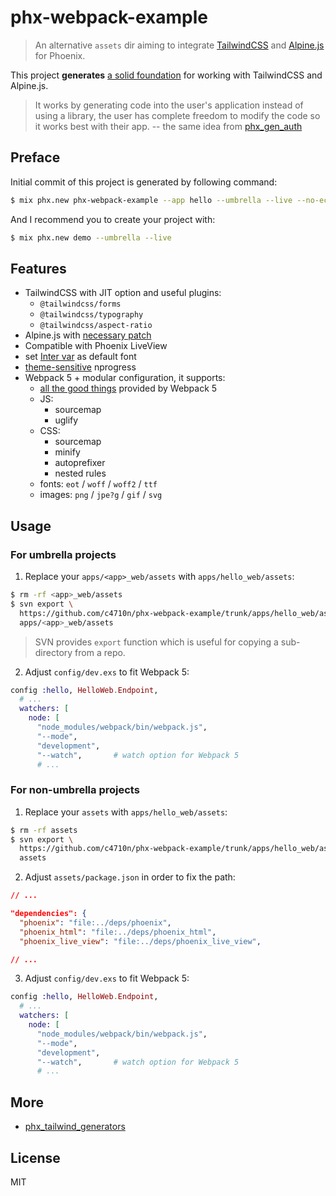 # phx-webpack-example

> An alternative `assets` dir aiming to integrate [TailwindCSS](https://tailwindcss.com/) and [Alpine.js](https://github.com/alpinejs/alpine) for Phoenix.

This project **generates** [a solid foundation](https://github.com/c4710n/phx-webpack-example/tree/master/apps/hello_web/assets) for working with TailwindCSS and Alpine.js.

> It works by generating code into the user's application instead of using a library, the user has complete freedom to modify the code so it works best with their app.
> -- the same idea from [phx_gen_auth](https://github.com/aaronrenner/phx_gen_auth)

## Preface

Initial commit of this project is generated by following command:

```sh
$ mix phx.new phx-webpack-example --app hello --umbrella --live --no-ecto
```

And I recommend you to create your project with:

```sh
$ mix phx.new demo --umbrella --live
```

## Features

- TailwindCSS with JIT option and useful plugins:
  - `@tailwindcss/forms`
  - `@tailwindcss/typography`
  - `@tailwindcss/aspect-ratio`
- Alpine.js with [necessary patch](https://github.com/c4710n/phx-webpack-example/blob/2eac11c8d18247088b80109bb46847a4138fc25d/apps/hello_web/assets/js/index.js#L16)
- Compatible with Phoenix LiveView
- set [Inter var](https://rsms.me/inter/) as default font
- [theme-sensitive](https://github.com/c4710n/phx-webpack-example/blob/2eac11c8d18247088b80109bb46847a4138fc25d/apps/hello_web/assets/css/custom-nprogress.css#L7) nprogress
- Webpack 5 + modular configuration, it supports:
  - [all the good things](https://webpack.js.org/blog/2020-10-10-webpack-5-release/) provided by Webpack 5
  - JS:
    - sourcemap
    - uglify
  - CSS:
    - sourcemap
    - minify
    - autoprefixer
    - nested rules
  - fonts: `eot` / `woff` / `woff2` / `ttf`
  - images: `png` / `jpe?g` / `gif` / `svg`

## Usage

### For umbrella projects

1. Replace your `apps/<app>_web/assets` with `apps/hello_web/assets`:

```sh
$ rm -rf <app>_web/assets
$ svn export \
  https://github.com/c4710n/phx-webpack-example/trunk/apps/hello_web/assets \
  apps/<app>_web/assets
```

> SVN provides `export` function which is useful for copying a sub-directory from a repo.

2. Adjust `config/dev.exs` to fit Webpack 5:

```ex
config :hello, HelloWeb.Endpoint,
  # ...
  watchers: [
    node: [
      "node_modules/webpack/bin/webpack.js",
      "--mode",
      "development",
      "--watch",       # watch option for Webpack 5
      # ...
```

### For non-umbrella projects

1. Replace your `assets` with `apps/hello_web/assets`:

```sh
$ rm -rf assets
$ svn export \
  https://github.com/c4710n/phx-webpack-example/trunk/apps/hello_web/assets \
  assets
```

2. Adjust `assets/package.json` in order to fix the path:

```json
// ...

"dependencies": {
  "phoenix": "file:../deps/phoenix",
  "phoenix_html": "file:../deps/phoenix_html",
  "phoenix_live_view": "file:../deps/phoenix_live_view",

// ...
```

3. Adjust `config/dev.exs` to fit Webpack 5:

```ex
config :hello, HelloWeb.Endpoint,
  # ...
  watchers: [
    node: [
      "node_modules/webpack/bin/webpack.js",
      "--mode",
      "development",
      "--watch",       # watch option for Webpack 5
      # ...
```

## More

- [phx_tailwind_generators](https://github.com/wintermeyer/phx_tailwind_generators)

## License

MIT

